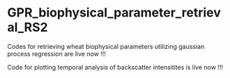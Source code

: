 # GPR_biophysical_parameter_retrieval_RS2

Codes for retrieving wheat biophysical parameters utilizing gaussian process regression are live now !!!

Code for plotting temporal analysis of backscatter intensitites is live now !!!


